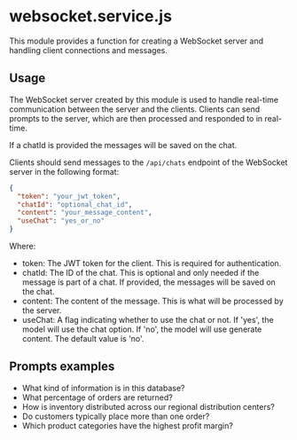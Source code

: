 # websocket.service.js

This module provides a function for creating a WebSocket server and handling client connections and messages.

## Usage

The WebSocket server created by this module is used to handle real-time communication between the server and the clients. Clients can send prompts to the server, which are then processed and responded to in real-time.

If a chatId is provided the messages will be saved on the chat.

Clients should send messages to the `/api/chats` endpoint of the WebSocket server in the following format:

```json
{
  "token": "your_jwt_token",
  "chatId": "optional_chat_id",
  "content": "your_message_content",
  "useChat": "yes_or_no"
}
```

Where:

- token: The JWT token for the client. This is required for authentication.
- chatId: The ID of the chat. This is optional and only needed if the message is part of a chat. If provided, the messages will be saved on the chat.
- content: The content of the message. This is what will be processed by the server.
- useChat: A flag indicating whether to use the chat or not. If 'yes', the model will use the chat option. If 'no', the model will use generate content. The default value is 'no'.

## Prompts examples

- What kind of information is in this database?
- What percentage of orders are returned?
- How is inventory distributed across our regional distribution centers?
- Do customers typically place more than one order?
- Which product categories have the highest profit margin?
